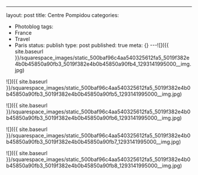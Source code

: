 ---
layout: post
title: Centre Pompidou
categories:
- Photoblog
tags:
- France
- Travel
- Paris
status: publish
type: post
published: true
meta: {}
---![]({{ site.baseurl }}/squarespace_images/static_500baf96c4aa540325612fa5_5019f382e4b0b45850a90fb3_5019f382e4b0b45850a90fb4_1293141995000__img.jpg)
  

  
   
![]({{ site.baseurl }}/squarespace_images/static_500baf96c4aa540325612fa5_5019f382e4b0b45850a90fb3_5019f382e4b0b45850a90fb5_1293141995000__img.jpg)
  

  
   
![]({{ site.baseurl }}/squarespace_images/static_500baf96c4aa540325612fa5_5019f382e4b0b45850a90fb3_5019f382e4b0b45850a90fb6_1293141995000__img.jpg)
  

  
   
![]({{ site.baseurl }}/squarespace_images/static_500baf96c4aa540325612fa5_5019f382e4b0b45850a90fb3_5019f382e4b0b45850a90fb7_1293141995000__img.jpg)
  

  
   
![]({{ site.baseurl }}/squarespace_images/static_500baf96c4aa540325612fa5_5019f382e4b0b45850a90fb3_5019f382e4b0b45850a90fb8_1293141995000__img.jpg)
